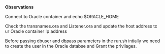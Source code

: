 **Observations**

Connect to Oracle container and echo $ORACLE_HOME

Check the transnames.ora and Listener.ora and update the host address to ur Oracle container Ip address

Before passing dbuser and dbpass parameters in the run.sh intially we need to create the user in the Oracle databse and Grant the privilages. 
